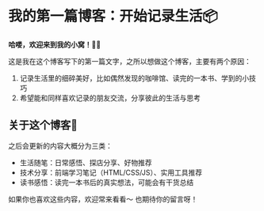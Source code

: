 # 我的第一篇博客：开始记录生活📦

**哈喽，欢迎来到我的小窝！👋😋**

这是我在这个博客写下的第一篇文字，之所以想做这个博客，主要有两个原因：
1. 记录生活里的细碎美好，比如偶然发现的咖啡馆、读完的一本书、学到的小技巧
2. 希望能和同样喜欢记录的朋友交流，分享彼此的生活与思考

## 关于这个博客🧸
之后会更新的内容大概分为三类：
- 生活随笔：日常感悟、探店分享、好物推荐
- 技术分享：前端学习笔记（HTML/CSS/JS）、实用工具推荐
- 读书感悟：读完一本书后的真实想法，可能会有干货总结

如果你也喜欢这些内容，欢迎常来看看～ 也期待你的留言呀！
